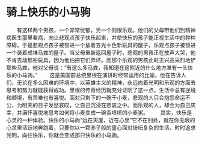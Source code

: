 # 骑上快乐的小马驹
　　有这样两个男孩，一个非常忧郁，另一个则很乐观。他们的父母带他们到精神病医生那里看病，向让悲观点孩子快乐起来，并使快乐的孩子能正视生活中的种种障碍。于是悲观点孩子被锁进一个放着五光十色新玩具的屋子，乐观点孩子被锁进一个装着成堆马粪的屋子。当父母重新返回屋子时，悲观的男孩正在放声大哭，他不肯去动那些玩具，因为他怕把它们弄坏。而那个乐观的男孩此时正兴高采烈地铲那些马粪，他对父母说：“有这么多马粪，我知道在这附近的什么地方准有一头快乐的小马驹。” 
　　这是美国前总统里根在演讲时经常运用的比喻，他在告诉人们，无论在多么困难的环境中，以英雄主义的精神，永远向着光明和乐观的方面去思考和努力就能获得成功。里根的传奇经历就充分证明了这一点。生活中总有逆境和顺境，有苦难也有喜悦。面对只剩下的一碗干小麦，悲观的人只会抱怨命运不公，为明天的日子发愁哀叹，让自己沉浸在悲哀之中。而乐观的人，却会为自己庆幸，并满怀喜悦地思考如何将小麦变成一碗香喷喷的小麦粥。 
　　其实，快乐是心灵的一种体验。快乐的小马驹“远在天崖，近在心里”它不在别处，就在你无垠的心灵里活跃地奔跑着，只要你以一颗赤子般的童心面对纷纭复杂的生活，时时追求光明，向往快乐，你就会变成那只快乐的小马驹。
 
